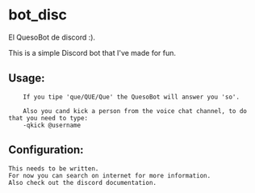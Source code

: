 # bot_disc
El QuesoBot de discord :).

This is a simple Discord bot that I've made for fun.

## Usage:
```Commands
    If you tipe 'que/QUE/Que' the QuesoBot will answer you 'so'.

    Also you cand kick a person from the voice chat channel, to do that you need to type:
    -qkick @username

```
## Configuration:

```
This needs to be written.
For now you can search on internet for more information.
Also check out the discord documentation.


```
